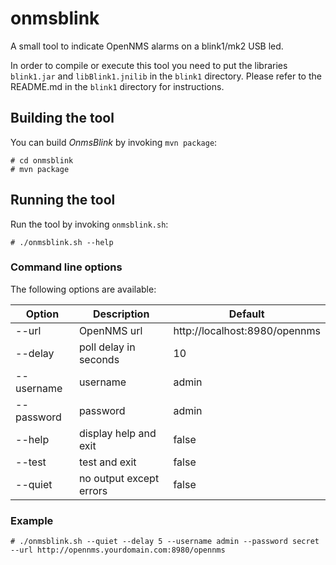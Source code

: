 # onmsblink
A small tool to indicate OpenNMS alarms on a blink1/mk2 USB led.

In order to compile or execute this tool you need to put the libraries `blink1.jar` and `libBlink1.jnilib` in the `blink1` directory. Please refer to the README.md in the `blink1` directory for instructions.

## Building the tool

You can build _OnmsBlink_ by invoking `mvn package`:

    # cd onmsblink
    # mvn package

## Running the tool
    
Run the tool by invoking `onmsblink.sh`:

    # ./onmsblink.sh --help

### Command line options

The following options are available:
    

Option            | Description             | Default
------------------|-------------------------|--------
--url             | OpenNMS url             | http://localhost:8980/opennms
--delay <seconds> | poll delay in seconds   | 10
--username <text> | username                | admin
--password <text> | password                | admin
--help            | display help and exit   | false
--test            | test and exit           | false
--quiet           | no output except errors | false

### Example 

    # ./onmsblink.sh --quiet --delay 5 --username admin --password secret --url http://opennms.yourdomain.com:8980/opennms 
